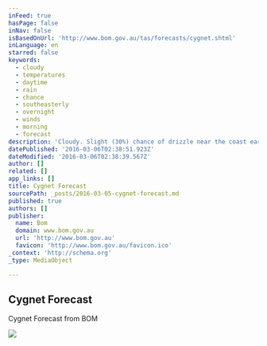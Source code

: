 ```yaml
---
inFeed: true
hasPage: false
inNav: false
isBasedOnUrl: 'http://www.bom.gov.au/tas/forecasts/cygnet.shtml'
inLanguage: en
starred: false
keywords:
  - cloudy
  - temperatures
  - daytime
  - rain
  - chance
  - southeasterly
  - overnight
  - winds
  - morning
  - forecast
description: 'Cloudy. Slight (30%) chance of drizzle near the coast early morning, then a high (70%) chance of rain developing in the evening. Winds west to northwesterly 15 to 20 km/h shifting south to southeasterly 20 to 30 km/h in the afternoon. Overnight temperatures falling to between 9 and 14 with daytime temperatures reaching between 19 and 24.'
datePublished: '2016-03-06T02:38:51.923Z'
dateModified: '2016-03-06T02:38:39.567Z'
author: []
related: []
app_links: []
title: Cygnet Forecast
sourcePath: _posts/2016-03-05-cygnet-forecast.md
published: true
authors: []
publisher:
  name: Bom
  domain: www.bom.gov.au
  url: 'http://www.bom.gov.au'
  favicon: 'http://www.bom.gov.au/favicon.ico'
_context: 'http://schema.org'
_type: MediaObject

---
```

<article style=""><h1>Cygnet Forecast</h1><p>Cygnet Forecast from BOM</p><img src="https://s3-us-west-2.amazonaws.com/the-grid-img/p/ad8f8e91668141791e81a0af427771af8fba40b5.png" /></article>